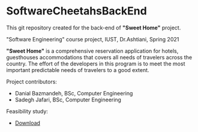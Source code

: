# SoftwareCheetahsBackEnd
This git repository created for the back-end of **"Sweet Home"** project.

"Software Engineering" course project, IUST, Dr.Ashtiani, Spring 2021

**"Sweet Home"** is a comprehensive reservation application for hotels, guesthouses accommodations that covers all needs of travelers across the country.
The effort of the developers in this program is to meet the most important predictable needs of travelers to a good extent.

Project contributors: 

* Danial Bazmandeh, BSc, Computer Engineering
* Sadegh Jafari, BSc, Computer Engineering

Feasibility study:

* [Download](https://github.com/danibazi9/SoftwareCheetahsBackEnd/blob/master/Feasibility%20Study_Software%20Cheetahs.pdf)
